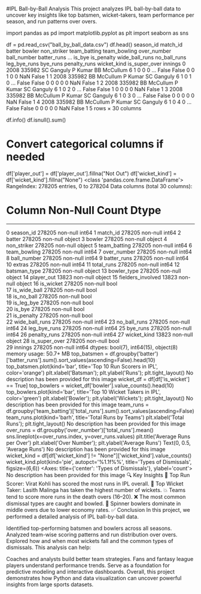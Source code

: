 #IPL Ball-by-Ball Analysis
This project analyzes IPL ball-by-ball data to uncover key insights like top batsmen, wicket-takers, team performance per season, and run patterns over overs.

import pandas as pd
import matplotlib.pyplot as plt
import seaborn as sns

df = pd.read_csv("ball_by_ball_data.csv")
df.head()
season_id	match_id	batter	bowler	non_striker	team_batting	team_bowling	over_number	ball_number	batter_runs	...	is_bye	is_penalty	wide_ball_runs	no_ball_runs	leg_bye_runs	bye_runs	penalty_runs	wicket_kind	is_super_over	innings
0	2008	335982	SC Ganguly	P Kumar	BB McCullum	6	1	0	0	0	...	False	False	0	0	1	0	0	NaN	False	1
1	2008	335982	BB McCullum	P Kumar	SC Ganguly	6	1	0	1	0	...	False	False	0	0	0	0	0	NaN	False	1
2	2008	335982	BB McCullum	P Kumar	SC Ganguly	6	1	0	2	0	...	False	False	1	0	0	0	0	NaN	False	1
3	2008	335982	BB McCullum	P Kumar	SC Ganguly	6	1	0	3	0	...	False	False	0	0	0	0	0	NaN	False	1
4	2008	335982	BB McCullum	P Kumar	SC Ganguly	6	1	0	4	0	...	False	False	0	0	0	0	0	NaN	False	1
5 rows × 30 columns

df.info()
df.isnull().sum()

# Convert categorical columns if needed
df['player_out'] = df['player_out'].fillna("Not Out")
df['wicket_kind'] = df['wicket_kind'].fillna("None")
<class 'pandas.core.frame.DataFrame'>
RangeIndex: 278205 entries, 0 to 278204
Data columns (total 30 columns):
 #   Column             Non-Null Count   Dtype 
---  ------             --------------   ----- 
 0   season_id          278205 non-null  int64 
 1   match_id           278205 non-null  int64 
 2   batter             278205 non-null  object
 3   bowler             278205 non-null  object
 4   non_striker        278205 non-null  object
 5   team_batting       278205 non-null  int64 
 6   team_bowling       278205 non-null  int64 
 7   over_number        278205 non-null  int64 
 8   ball_number        278205 non-null  int64 
 9   batter_runs        278205 non-null  int64 
 10  extras             278205 non-null  int64 
 11  total_runs         278205 non-null  int64 
 12  batsman_type       278205 non-null  object
 13  bowler_type        278205 non-null  object
 14  player_out         13823 non-null   object
 15  fielders_involved  13823 non-null   object
 16  is_wicket          278205 non-null  bool  
 17  is_wide_ball       278205 non-null  bool  
 18  is_no_ball         278205 non-null  bool  
 19  is_leg_bye         278205 non-null  bool  
 20  is_bye             278205 non-null  bool  
 21  is_penalty         278205 non-null  bool  
 22  wide_ball_runs     278205 non-null  int64 
 23  no_ball_runs       278205 non-null  int64 
 24  leg_bye_runs       278205 non-null  int64 
 25  bye_runs           278205 non-null  int64 
 26  penalty_runs       278205 non-null  int64 
 27  wicket_kind        13823 non-null   object
 28  is_super_over      278205 non-null  bool  
 29  innings            278205 non-null  int64 
dtypes: bool(7), int64(15), object(8)
memory usage: 50.7+ MB
top_batsmen = df.groupby('batter')['batter_runs'].sum().sort_values(ascending=False).head(10)
top_batsmen.plot(kind='bar', title='Top 10 Run Scorers in IPL', color='orange')
plt.xlabel('Batsman'); plt.ylabel('Runs'); plt.tight_layout()
No description has been provided for this image
wicket_df = df[df['is_wicket'] == True]
top_bowlers = wicket_df['bowler'].value_counts().head(10)
top_bowlers.plot(kind='bar', title='Top 10 Wicket Takers in IPL', color='green')
plt.xlabel('Bowler'); plt.ylabel('Wickets'); plt.tight_layout()
No description has been provided for this image
team_runs = df.groupby('team_batting')['total_runs'].sum().sort_values(ascending=False)
team_runs.plot(kind='barh', title='Total Runs by Teams')
plt.xlabel('Total Runs'); plt.tight_layout()
No description has been provided for this image
over_runs = df.groupby('over_number')['total_runs'].mean()
sns.lineplot(x=over_runs.index, y=over_runs.values)
plt.title('Average Runs per Over')
plt.xlabel('Over Number'); plt.ylabel('Average Runs')
Text(0, 0.5, 'Average Runs')
No description has been provided for this image
wicket_kind = df[df['wicket_kind'] != "None"]['wicket_kind'].value_counts()
wicket_kind.plot(kind='pie', autopct='%1.1f%%', title='Types of Dismissals', figsize=(6,6))
<Axes: title={'center': 'Types of Dismissals'}, ylabel='count'>
No description has been provided for this image
🔍 Key Insights
🏏 Top Run Scorer: Virat Kohli has scored the most runs in IPL overall.
🎯 Top Wicket Taker: Lasith Malinga has taken the highest number of wickets.
💥 Teams tend to score more runs in the death overs (16–20).
❌ The most common dismissal types are caught and bowled.
🧠 Spinner bowlers dominate in middle overs due to lower economy rates.
✅ Conclusion
In this project, we performed a detailed analysis of IPL ball-by-ball data.

Identified top-performing batsmen and bowlers across all seasons.
Analyzed team-wise scoring patterns and run distribution over overs.
Explored how and when most wickets fall and the common types of dismissals.
This analysis can help:

Coaches and analysts build better team strategies.
Fans and fantasy league players understand performance trends.
Serve as a foundation for predictive modeling and interactive dashboards.
Overall, this project demonstrates how Python and data visualization can uncover powerful insights from large sports datasets.

 
